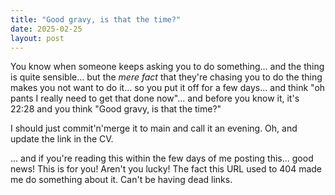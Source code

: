 ```yaml
---
title: "Good gravy, is that the time?"
date: 2025-02-25
layout: post
---
```


You know when someone keeps asking you to do something... and the thing is quite sensible... but the *mere fact* that they're chasing you to do the thing makes you not want to do it... so you put it off for a few days... and think "oh pants I really need to get that done now"... and before you know it, it's 22:28 and you think "Good gravy, is that the time?"

I should just commit'n'merge it to main and call it an evening. Oh, and update the link in the CV.

... and if you're reading this within the few days of me posting this... good news! This is for you! Aren't you lucky! The fact this URL used to 404 made me do something about it. Can't be having dead links.

